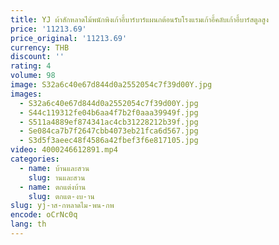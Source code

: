 ```yaml
---
title: YJ ผ้าสักหลาดไม้พนักพิงเก้าอี้บาร์บาร์แผนกต้อนรับโรงแรมเก้าอี้คลับเก้าอี้บาร์สตูลสูง
price: '11213.69'
price_original: '11213.69'
currency: THB
discount: ''
rating: 4
volume: 98
image: S32a6c40e67d844d0a2552054c7f39d00Y.jpg
images:
  - S32a6c40e67d844d0a2552054c7f39d00Y.jpg
  - S44c119312fe04b6aa4f7b2f0aaa39949f.jpg
  - S511a4889ef874341ac4cb31228212b39f.jpg
  - Se084ca7b7f2647cbb4073eb21fca6d567.jpg
  - S3d5f3aeec48f4586a42fbef3f6e817105.jpg
video: 4000246612891.mp4
categories:
  - name: บ้านและสวน
    slug: านและสวน
  - name: ตกแต่งบ้าน
    slug: ตกแต-งบ-าน
slug: yj-าส-กหลาดไม-พน-กพ
encode: oCrNc0q
lang: th
---
```

  